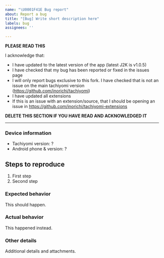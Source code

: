 ```yaml
---
name: "\U0001F41E Bug report"
about: Report a bug
title: "[Bug] Write short description here"
labels: bug
assignees: ''

---
```


**PLEASE READ THIS**

I acknowledge that:

- I have updated to the latest version of the app (latest J2K is v1.0.5)
- I have checked that my bug has been reported or fixed in the issues page
- I will only report bugs exclusive to this fork. I have checked that is not an issue on the main tachiyomi version (https://github.com/inorichi/tachiyomi)
- I have updated all extensions
- If this is an issue with an extension/source, that I should be opening an issue in https://github.com/inorichi/tachiyomi-extensions

**DELETE THIS SECTION IF YOU HAVE READ AND ACKNOWLEDGED IT**

---

### Device information
* Tachiyomi version: ?
* Android phone & version: ?

## Steps to reproduce
1. First step
2. Second step

### Expected behavior
This should happen.

### Actual behavior
This happened instead.

### Other details
Additional details and attachments.

